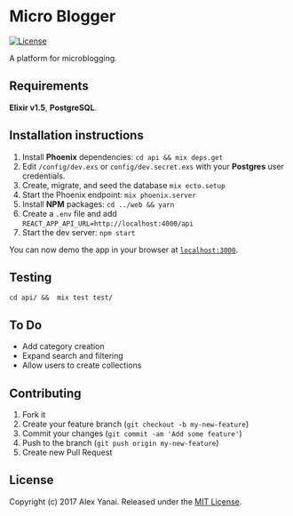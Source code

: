 # Micro Blogger

[![License](https://img.shields.io/badge/license-MIT-brightgreen.svg?style=flat)](https://github.com/AlexYanai/microblogger/blob/master/LICENSE.txt)

A platform for microblogging.

## Requirements
**Elixir v1.5**, **PostgreSQL**.

## Installation instructions

  1. Install **Phoenix** dependencies: `cd api && mix deps.get`
  2. Edit `/config/dev.exs` or `config/dev.secret.exs` with your **Postgres** user credentials.
  3. Create, migrate, and seed the database `mix ecto.setup`
  4. Start the Phoenix endpoint: `mix phoenix.server`
  5. Install **NPM** packages: `cd ../web && yarn`
  6. Create a `.env` file and add `REACT_APP_API_URL=http://localhost:4000/api`
  7. Start the dev server: `npm start`

You can now demo the app in your browser at [`localhost:3000`](http://localhost:3000).

## Testing

`cd api/ &&  mix test test/`

## To Do

- Add category creation
- Expand search and filtering
- Allow users to create collections

## Contributing

1. Fork it
2. Create your feature branch (`git checkout -b my-new-feature`)
3. Commit your changes (`git commit -am 'Add some feature'`)
4. Push to the branch (`git push origin my-new-feature`)
5. Create new Pull Request

## License

Copyright (c) 2017 Alex Yanai. Released under the [MIT License](http://opensource.org/licenses/MIT).